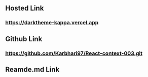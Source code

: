 ## Hosted Link
### https://darktheme-kappa.vercel.app

## Github Link
### https://github.com/Karbhari97/React-context-003.git

## Reamde.md Link
### 